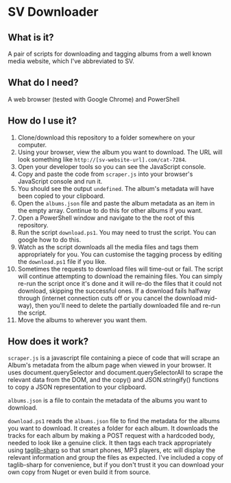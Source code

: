 # SV Downloader
## What is it?
A pair of scripts for downloading and tagging albums from a well known media website, which I've abbreviated to SV.

## What do I need?
A web browser (tested with Google Chrome) and PowerShell

## How do I use it?
1. Clone/download this repository to a folder somewhere on your computer.
1. Using your browser, view the album you want to download. The URL will look something like `http://[sv-website-url].com/cat-7284`.
1. Open your developer tools so you can see the JavaScript console.
1. Copy and paste the code from `scraper.js` into your browser's JavaScript console and run it.
1. You should see the output `undefined`. The album's metadata will have been copied to your clipboard.
1. Open the `albums.json` file and paste the album metadata as an item in the empty array. Continue to do this for other albums if you want.
1. Open a PowerShell window and navigate to the the root of this repository.
1. Run the script `download.ps1`. You may need to trust the script. You can google how to do this.
1. Watch as the script downloads all the media files and tags them appropriately for you. You can customise the tagging process by editing the `download.ps1` file if you like.
1. Sometimes the requests to download files will time-out or fail. The script will continue attempting to download the remaining files. You can simply re-run the script once it's done and it will re-do the files that it could not download, skipping the successful ones. If a download fails halfway through (internet connection cuts off or you cancel the download mid-way), then you'll need to delete the partially downloaded file and re-run the script.
1. Move the albums to wherever you want them.

## How does it work?
`scraper.js` is a javascript file containing a piece of code that will scrape an Album's metadata from the album page when viewed in your browser. It uses document.querySelector and document.querySelectorAll to scrape the relevant data from the DOM, and the copy() and JSON.stringify() functions to copy a JSON representation to your clipboard.

`albums.json` is a file to contain the metadata of the albums you want to download.

`download.ps1` reads the `albums.json` file to find the metadata for the albums you want to download. It creates a folder for each album. It downloads the tracks for each album by making a  POST request with a hardcoded body, needed to look like a genuine click. It then tags each track appropriately using [taglib-sharp](https://github.com/mono/taglib-sharp) so that smart phones, MP3 players, etc will display the relevant information and group the files as expected. I've included a copy of taglib-sharp for convenience, but if you don't trust it you can download your own copy from Nuget or even build it from source.